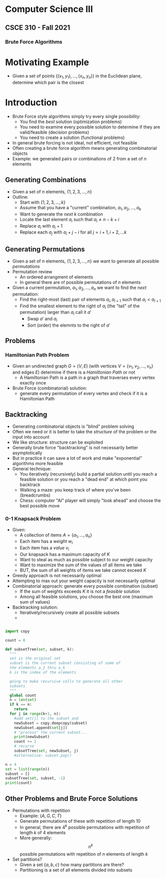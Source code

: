 
# Computer Science III
## CSCE 310 - Fall 2021
### Brute Force Algorithms

# Motivating Example

* Given a set of points $\{(x_1, y_1), \ldots, (x_n, y_n)\}$ in
the Euclidean plane, determine which pair is the closest

# Introduction

* Brute Force style algorithms simply try every single possibility:
  * You find the *best* solution (optimization problems)
  * You need to examine every possible solution to determine if they are valid/feasible (decision problems)
  * You need to create a solution (functional problems)
* In general brute forcing is not ideal, not efficient, not feasible
* Often creating a brute force algorithm means generating combinatorial objects
* Example: we generated pairs or combinations of 2 from a set of $n$ elements

## Generating Combinations

* Given a set of $n$ elements, $\{1, 2, 3, \ldots, n\}$
* Outline:
  * Start with $\{1, 2, 3, \ldots, k\}$
  * Assume that you have a "current" combination, $a_1, a_2, \ldots, a_k$
  * Want to generate the *next* $k$ combination
  * Locate the last element $a_i$ such that $a_i \neq n - k + i$
  * Replace $a_i$ with $a_i + 1$
  * Replace each $a_j$ with $a_i + j - i$ for all $j = i+1, i+2, ... k$

## Generating Permutations

* Given a set of $n$ elements, $\{1, 2, 3, \ldots, n\}$ we want to
generate all possible *permutations*
* Permutation review
  * An ordered arrangment of elements
  * In general there are $n!$ possible permutations of $n$ elements
* Given a current permutation, $a_1, a_2, \ldots, a_n$ we want to find the *next* permutation:
  * Find the right-most (last) pair of elements $a_i, a_{i+1}$ such that $a_i < a_{i+1}$
  * Find the smallest element to the right of $a_i$ (the "tail" of the permutation) larger than $a_i$ call it $a'$
    * Swap $a'$ and $a_i$
    * Sort (order) the elemnts to the right of $a'$

## Problems

### Hamiltonian Path Problem

* Given an undirected graph $G = (V, E)$ (with vertices $V = \{v_1, v_2, \ldots, v_n\}$ and edges $E$) determine if there is a *Hamiltonian Path* or not
  * A Hamiltonian Path is a path in a graph that traverses every vertex exactly once
* Brute Force (combinatorial) solution:
  * generate every permutation of every vertex and check if it is a Hamiltonian Path

## Backtracking

* Generating combinatorial objects is "blind" problem solving
* Often we need or it is better to take the *structure* of the problem or the input into account
* We like structure: structure can be exploited
* Generally brute force "backtracking" is not necessarily better asymptotically
* But in practice it can save a lot of work and make "exponential" algorithms more feasible
* General technique:
  * You iteratively (recursively) build a partial solution until you reach a feasible solution or you reach a "dead end" at which point you backtrack
  * Walking a maze: you keep track of where you've been (breadcrumbs)
  * Chess: computer "AI" player will simply "look ahead" and choose the best possible move

### 0-1 Knapsack Problem

* Given:
  * A collection of items $A = \{a_1, \ldots, a_n\}$
  * Each item has a *weight* $w_i$
  * Each item has a *value* $v_i$
  * Our knapsack has a maximum capacity of $K$
  * Want to steal as much as possible subject to our weight capacity
  * Want to maximize the sum of the values of all items we take
  * BUT, the sum of all weights of items we take cannot exceed $K$
* Greedy approach is not necessarily optimal
* Attempting to max out your weight capacity is not necessarily optimal
* Combinatorial approach: generate every possible combination (subset)
  * If the sum of weights exceeds $K$ it is not a *feasible* solution
  * Among all feasible solutions, you choose the best one (maximum sum of values)
* Backtracking solution:
  * Iteratively/recursively create all possible subsets
  *

```python

import copy

count = 0

def subsetTree(set, subset, k):
  """
  set is the original set
  subset is the current subset consisting of some of
  the elements a_1 thru a_k
  k is the index of the elements

  going to make recursive calls to generate all other
  subsets
  """
  global count
  n = len(set)
  if k == n:
    return
  for j in range(k+1, n):
    #add set[j] to the subset and
    newSubset = copy.deepcopy(subset)
    newSubset.append(set[j])
    # "process" the current subset...
    print(newSubset)
    count += 1
    # recurse
    subsetTree(set, newSubset, j)
    #alternative: subset.pop()

n = 4
set = list(range(n))
subset = []
subsetTree(set, subset, -1)
print(count)
```

## Other Problems and Brute Force Solutions

* Permutations with repetition
  * Example: $\{A, G, C, T\}$
  * Generate permutations of these with repetition of length 10
  * In general, there are $4^k$ possible permutations with repetition of length $k$ of 4 elements
  * More generally:
  $$n^k$$
  possible permutations with repetition of $n$ elements of length $k$
* Set partitions?
  * Given a set $\{a, b, c\}$ how many partitions are there?
  * Partitioning is a set of all elements divided into subsets


```text




```
